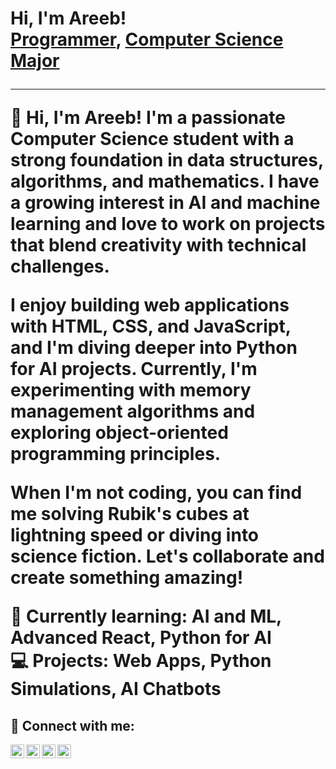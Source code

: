 <h1>Hi, I'm Areeb! <br/><a href="https://github.com/AreebEhsan">Programmer</a>, <a href="https://www.linkedin.com/in/areebehsan/">Computer Science Major</a>

---

👋 Hi, I'm Areeb! I'm a passionate Computer Science student with a strong foundation in data structures, algorithms, and mathematics. I have a growing interest in AI and machine learning and love to work on projects that blend creativity with technical challenges.

I enjoy building web applications with HTML, CSS, and JavaScript, and I'm diving deeper into Python for AI projects. Currently, I'm experimenting with memory management algorithms and exploring object-oriented programming principles.

When I'm not coding, you can find me solving Rubik's cubes at lightning speed or diving into science fiction. Let's collaborate and create something amazing!

🌱 Currently learning: AI and ML, Advanced React, Python for AI  
💻 Projects: Web Apps, Python Simulations, AI Chatbots

<h2> 🤳 Connect with me:</h2>

<a href="https://discordapp.com/users/598078663266926612" target="_blank">
    <img align="left" alt="Æ#3660 | Discord" width="22px" src="https://cdn.jsdelivr.net/npm/simple-icons@v3/icons/discord.svg" />
</a>

<img align="left" alt="Areeb Ehsan | Twitter" width="22px" src="https://cdn.jsdelivr.net/npm/simple-icons@v3/icons/twitter.svg" />
<a href="https://www.linkedin.com/in/areebehsan/" target="_blank">
    <img align="left" alt="Areeb Ehsan | LinkedIn" width="22px" src="https://cdn.jsdelivr.net/npm/simple-icons@v3/icons/linkedin.svg" />
</a>
<img align="left" alt="Areeb Ehsan | Instagram" width="22px" src="https://cdn.jsdelivr.net/npm/simple-icons@v3/icons/instagram.svg" />

[twitter]:https://twitter.com/ae_areeb

[linkedin]: https://www.linkedin.com/in/areebehsan/

<br/><br/>


